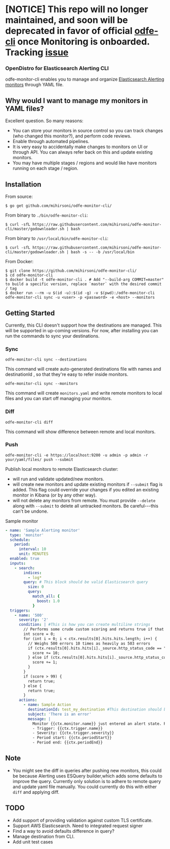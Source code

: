 # [NOTICE] This repo will no longer maintained, and soon will be deprecated in favor of official [odfe-cli](https://github.com/opendistro-for-elasticsearch/odfe-cli) once Monitoring is onboarded. Tracking [issue](https://github.com/opendistro-for-elasticsearch/odfe-cli/issues/34)



### OpenDistro for Elasticsearch Alerting CLI

odfe-monitor-cli enables you to manage and organize [Elasticsearch Alerting monitors](https://opendistro.github.io/for-elasticsearch-docs/docs/alerting/) through YAML file.

## Why would I want to manage my monitors in YAML files?

Excellent question. So many reasons:

* You can store your monitors in source control so you can track changes (who changed this monitor?), and perform code reviews.
* Enable through automated pipelines.
* It is very easy to accidentally make changes to monitors on UI or through API. You can always refer back on this and update existing monitors.
* You may have multiple stages / regions and would like have monitors running on each stage / region.

## Installation

From source:

```
$ go get github.com/mihirsoni/odfe-monitor-cli/
```

From binary to `./bin/odfe-monitor-cli`:

```
$ curl -sfL https://raw.githubusercontent.com/mihirsoni/odfe-monitor-cli/master/godownloader.sh | bash
```

From binary to `/usr/local/bin/odfe-monitor-cli`:

```
$ curl -sfL https://raw.githubusercontent.com/mihirsoni/odfe-monitor-cli/master/godownloader.sh | bash -s -- -b /usr/local/bin
```

From Docker:
```
$ git clone https://github.com/mihirsoni/odfe-monitor-cli/
$ cd odfe-monitor-cli
$ docker build -t odfe-monitor-cli . # Add "--build-arg COMMIT=master" to build a specific version, replace `master` with the desired commit / tag
$ docker run --rm -u $(id -u):$(id -g) -v $(pwd):/odfe-monitor-cli odfe-monitor-cli sync -u <user> -p <password> -e <host> --monitors
```

## Getting Started


Currently, this CLI doesn't support how the destinations are managed. This will be supported in up-coming versions.
For now, after installing you can run the commands to sync your destinations.

### Sync

```
odfe-monitor-cli sync --destinations
```

This command will create auto-generated destinations file with names and destinationId , so that they're easy to refer inside monitors.

```
odfe-monitor-cli sync --monitors
```

This command will create `monitors.yaml` and write remote monitors to local files and you can start off managing your monitors.

### Diff

```
odfe-monitor-cli diff
```

This command will show difference between remote and local monitors.

### Push

```
odfe-monitor-cli -e https://localhost:9200 -u admin -p admin -r your/yaml/files/ push --submit
```

Publish local monitors to remote Elasticsearch cluster:

- will run and validate updated/new monitors.
- will create new monitors and update existing monitors if `--submit` flag is added. This flag could override your changes if you edited an existing monitor in Kibana (or by any other way).
- will not delete any monitors from remote. You must provide `--delete` along with `--submit` to delete all untracked monitors. Be careful---this can't be undone.

Sample monitor

```yaml
- name: 'Sample Alerting monitor'
  type: 'monitor'
  schedule:
    period:
      interval: 10
      unit: MINUTES
  enabled: true
  inputs:
    - search:
        indices:
          - log*
        query: # This block should be valid Elasticsearch query
          size: 0
          query:
            match_all: {
              boost: 1.0
            }
  triggers:
    - name: '500'
      severity: '2'
      condition: | #This is how you can create multiline strings
        // Performs some crude custom scoring and returns true if that score exceeds a certain value
        int score = 0;
        for (int i = 0; i < ctx.results[0].hits.hits.length; i++) {
          // Weighs 500 errors 10 times as heavily as 503 errors
          if (ctx.results[0].hits.hits[i]._source.http_status_code == "500") {
            score += 10;
          } else if (ctx.results[0].hits.hits[i]._source.http_status_code == "503") {
            score += 1;
          }
        }
        if (score > 99) {
          return true;
        } else {
          return true;
        }
      actions:
        - name: Sample Action
          destinationId: test_my_destination #This destination should be available in destinations.yaml file otherwise it will throw an error.
          subject: 'There is an error'
          message: |
            Monitor {{ctx.monitor.name}} just entered an alert state. Please investigate the issue.
            - Trigger: {{ctx.trigger.name}}
            - Severity: {{ctx.trigger.severity}}
            - Period start: {{ctx.periodStart}}
            - Period end: {{ctx.periodEnd}}
```

## Note

* You might see the diff in queries after pushing new monitors, this could be because Alerting uses ESQuery builder,which adds some defaults to improve the query. Currently only solution is to adhere to remote query and update yaml file manually. You could currently do this with either `diff` and applying diff.

## TODO

* Add support of providing validation against custom TLS certificate.
* Support AWS Elasticsearch. Need to integrated request signer
* Find a way to avoid defaults difference in query?
* Manage destination from CLI.
* Add unit test cases
